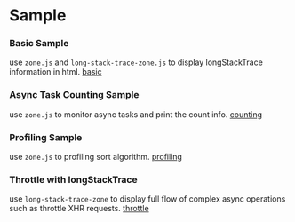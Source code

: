 # Sample

### Basic Sample

use `zone.js` and `long-stack-trace-zone.js` to display longStackTrace information in html.
[basic](https://stackblitz.com/edit/zonejs-basic?file=index.js)

### Async Task Counting Sample

use `zone.js` to monitor async tasks and print the count info. 
[counting](https://stackblitz.com/edit/zonejs-counting?file=index.js)

### Profiling Sample

use `zone.js` to profiling sort algorithm.
[profiling](https://stackblitz.com/edit/zonejs-profiling?file=index.js)

### Throttle with longStackTrace

use `long-stack-trace-zone` to display full flow of complex async operations such as throttle XHR requests.
[throttle](https://stackblitz.com/edit/zonejs-throttle?file=index.js)


